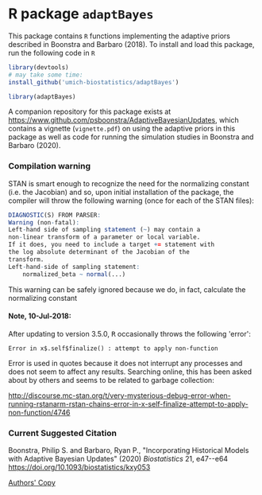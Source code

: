 # R package `adaptBayes`

This package contains `R` functions implementing the adaptive priors described 
in Boonstra and Barbaro (2018). To install and load this package, run the 
following code in `R`

```r
library(devtools)
# may take some time:
install_github('umich-biostatistics/adaptBayes') 

library(adaptBayes)
```

A companion repository for this package exists at 
https://www.github.com/psboonstra/AdaptiveBayesianUpdates, 
which contains a vignette (`vignette.pdf`) on using the adaptive priors in this 
package as well as code for running the simulation studies in Boonstra and 
Barbaro (2020). 

### Compilation warning

STAN is smart enough to recognize the need for the normalizing constant (i.e. 
the Jacobian) and so, upon initial installation of the package, the compiler 
will throw the following warning (once for each of the STAN files):

```r
DIAGNOSTIC(S) FROM PARSER:
Warning (non-fatal):
Left-hand side of sampling statement (~) may contain a
non-linear transform of a parameter or local variable.
If it does, you need to include a target += statement with
the log absolute determinant of the Jacobian of the
transform.
Left-hand-side of sampling statement:
    normalized_beta ~ normal(...)
```

This warning can be safely ignored because we do, in fact, calculate the 
normalizing constant

#### Note, 10-Jul-2018:

After updating to version 3.5.0, <samp>R</samp> occasionally throws the 
following 'error':

`Error in x$.self$finalize() : attempt to apply non-function`

Error is used in quotes because it does not interrupt any processes and does 
not seem to affect any results. Searching online, this has been asked about by
others and seems to be related to garbage collection:

http://discourse.mc-stan.org/t/very-mysterious-debug-error-when-running-rstanarm-rstan-chains-error-in-x-self-finalize-attempt-to-apply-non-function/4746


### Current Suggested Citation

Boonstra, Philip S. and Barbaro, Ryan P., "Incorporating Historical Models
with Adaptive Bayesian Updates" (2020) *Biostatistics* 21, e47--e64
https://doi.org/10.1093/biostatistics/kxy053

<a href="https://biostats.bepress.com/umichbiostat/paper124">Authors' Copy </a>
